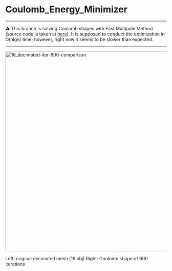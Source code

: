# Coulomb_Energy_Minimizer
---

⚠️ This branch is solving Coulomb shapes with Fast Multipole Method (source code is taken at [here](https://github.com/kbrauss/FMM3D/tree/master)). It is supposed to conduct the optimization in O(nlgn) time; however, right now it seems to be slower than expected. 

---


<img width="623" alt="16_decimated-iter-600-comparison" src="https://github.com/bartuakyurek/Coulomb_Energy_Minimizer/assets/77360680/b41a3a0b-95bf-4ab5-96f9-721f98f4bc61">

Left: original decimated mesh (16.obj) Right: Coulomb shape of 600 iterations 
